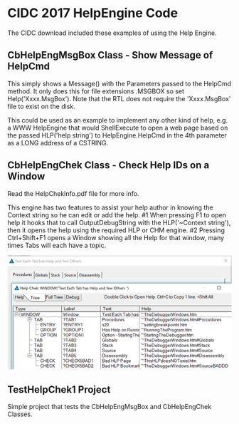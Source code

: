 # CIDC 2017 HelpEngine Code

The CIDC download included these examples of using the Help Engine.

## CbHelpEngMsgBox Class - Show Message of HelpCmd

This simply shows a Message() with the Parameters passed to the HelpCmd method. It only does this for file extensions .MSGBOX so set Help('Xxxx.MsgBox'). Note that the RTL does not require the 'Xxxx.MsgBox' file to exist on the disk.

This could be used as an example to implement any other kind of help, e.g. a WWW HelpEngine that would ShellExecute to open a web page based on the passed HLP('help string') to HelpEngine.HelpCmd in the 4th parameter as a LONG address of a CSTRING. 

## CbHelpEngChek Class - Check Help IDs on a Window

Read the HelpChekInfo.pdf file for more info.

This engine has two features to assist your help author in knowing the Context string so he can edit or add the help. #1 When pressing F1 to open help it hooks that to call OutputDebugString with the HLP('~Context string'), then it opens the help using the required HLP or CHM engine. #2 Pressing Ctrl+Shift+F1 opens a Window showing all the Help for that window, many times Tabs will each have a topic.

![screen cap](HelpChekWindow.png)

## TestHelpChek1 Project

Simple project that tests the CbHelpEngMsgBox and CbHelpEngChek Classes.
